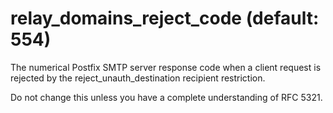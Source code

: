 # relay_domains_reject_code (default: 554)

The numerical Postfix SMTP server response code when a client
request is rejected by the reject\_unauth\_destination recipient
restriction.




Do not change this unless you have a complete understanding of RFC 5321.




